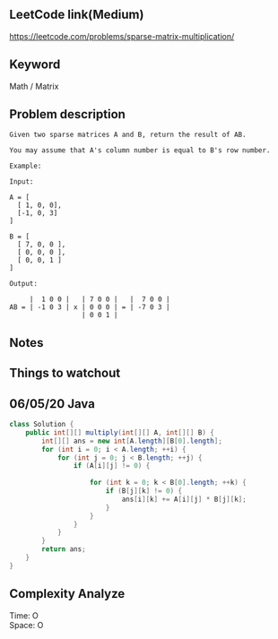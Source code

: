 ## LeetCode link(Medium)
https://leetcode.com/problems/sparse-matrix-multiplication/

## Keyword
Math / Matrix

## Problem description
```
Given two sparse matrices A and B, return the result of AB.

You may assume that A's column number is equal to B's row number.

Example:

Input:

A = [
  [ 1, 0, 0],
  [-1, 0, 3]
]

B = [
  [ 7, 0, 0 ],
  [ 0, 0, 0 ],
  [ 0, 0, 1 ]
]

Output:

     |  1 0 0 |   | 7 0 0 |   |  7 0 0 |
AB = | -1 0 3 | x | 0 0 0 | = | -7 0 3 |
                  | 0 0 1 |
```



## Notes


## Things to watchout

## 06/05/20 Java

```java
class Solution {
    public int[][] multiply(int[][] A, int[][] B) {
        int[][] ans = new int[A.length][B[0].length];
        for (int i = 0; i < A.length; ++i) {
            for (int j = 0; j < B.length; ++j) {
                if (A[i][j] != 0) {
                   
                    for (int k = 0; k < B[0].length; ++k) {
                        if (B[j][k] != 0) {
                            ans[i][k] += A[i][j] * B[j][k];
                        }
                    }
                }
            }
        }
        return ans;
    }
}

```
## Complexity Analyze
Time: O       \
Space: O